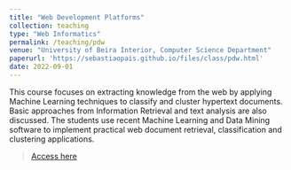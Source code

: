 ```yaml
---
title: "Web Development Platforms"
collection: teaching
type: "Web Informatics"
permalink: /teaching/pdw
venue: "University of Beira Interior, Computer Science Department"
paperurl: 'https://sebastiaopais.github.io/files/class/pdw.html'
date: 2022-09-01
---
```


This course focuses on extracting knowledge from the web by applying Machine Learning techniques to classify and cluster hypertext documents. Basic approaches from Information Retrieval and text analysis are also discussed. The students use recent Machine Learning and Data Mining software to implement practical web document retrieval, classification and clustering applications.

> [Access here](https://sebastiaopais.github.io/files/class/pdw.html)